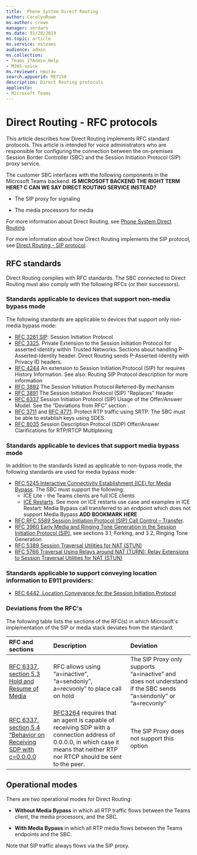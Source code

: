 ```yaml
---
title:  Phone System Direct Routing
author: CarolynRowe
ms.author: crowe
manager: serdars
ms.date: 01/28/2019
ms.topic: article
ms.service: msteams
audience: admin
ms.collection:  
- Teams_ITAdmin_Help
- M365-voice
ms.reviewer: nmurav
search.appverid: MET150
description: Direct Routing protocols
appliesto:
- Microsoft Teams
---
```


# Direct Routing - RFC protocols

This article describes how Direct Routing implements RFC standard protocols. This article is intended for voice administrators who are responsible for configuring the connection between the on-premises Session Border Controller (SBC) and the Session Initiation Protocol (SIP) proxy service.

The customer SBC interfaces with the following components in the Microsoft Teams backend:  **IS MICROSOFT BACKEND THE RIGHT TERM HERE?  C CAN WE SAY DIRECT ROUTING SERVICE INSTEAD?**

- The SIP proxy for signaling 

- The media processors for media

For more information about Direct Routing, see [Phone System Direct Routing](direct-routing-landing-page.md).

For more information about how Direct Routing implements the SIP protocol, see [Direct Routing - SIP protocol](direct-routing-protocols-sip.md).

## RFC standards

Direct Routing complies with RFC standards.  The SBC connected to Direct Routing must also comply with the following RFCs (or their successors). 

### Standards applicable to devices that support non-media bypass mode 

The following standards are applicable to devices that support only non-media bypass mode:

- [RFC 3261 SIP](https://tools.ietf.org/html/rfc3261): Session Initiation Protocol
- [RFC 3325](https://www.ietf.org/rfc/rfc3325). Private Extension to the Session Initiation Protocol for asserted identity within Trusted Networks. 
  Sections about handling P-Asserted-Identity header. Direct Routing sends P-Asserted-Identity with Privacy ID headers. 
- [RFC 4244](https://www.ietf.org/rfc/rfc4244.txt) An extension to Session Initiation Protocol (SIP) for requires History Information. See also: Routing SIP Protocol description for more information
- [RFC 3892](https://www.ietf.org/rfc/rfc3892.txt) The Session Initiation Protocol Referred-By mechanism
- [RFC 3891](https://www.ietf.org/rfc/rfc3891.txt) The Session Initiation Protocol (SIP) "Replaces" Header 
- [RFC 6337](https://tools.ietf.org/html/rfc6337) Session Initiation Protocol (SIP) Usage of the Offer/Answer Model.
  See the “Deviations from RFC” section .
- [RFC 3711](https://tools.ietf.org/html/rfc3711) and [RFC 4771](https://tools.ietf.org/html/rfc4771). Protect RTP traffic using SRTP. The SBC must be able to establish keys using SDES. 
- [RFC 8035](https://www.ietf.org/rfc/rfc8035.txt) Session Description Protocol (SDP) Offer/Answer Clarifications for RTP/RTCP Multiplexing

### Standards applicable to devices that support media bypass mode

In addition to the standards listed as applicable to non-bypass mode, the following standards are used for media bypass mode:

- [RFC 5245 Interactive Connectivity Establishment (ICE) for Media Bypass](https://tools.ietf.org/html/rfc5245).  The SBC must support the following:
  - ICE Lite - the Teams clients are full ICE clients
  - [ICE Restarts](https://tools.ietf.org/html/rfc5245#section-9.1.1.1). See more on ICE restarts use case and examples in ICE Restart:  Media Bypass call transferred to an endpoint which does not support Media Bypass   **ADD BOOKMARK HERE**
- [RFC RFC 5589 Session Initiation Protocol (SIP) Call Control – Transfer](https://tools.ietf.org/html/rfc5589). 
- [RFC 3960 Early Media and Ringing Tone Generation in the Session Initiation Protocol (SIP)](https://tools.ietf.org/html/rfc3960), see sections 3.1, Forking, and 3.2, Ringing Tone Generation 
- [RFC 5389 Session Traversal Utilities for NAT (STUN)](https://tools.ietf.org/html/rfc5389)
- [RFC 5766 Traversal Using Relays around NAT (TURN): Relay Extensions to Session Traversal Utilities for NAT (STUN)](https://tools.ietf.org/html/rfc5766)

### Standards applicable to support conveying location information to E911 providers:

- [RFC 6442, Location Conveyance for the Session Initiation Protocol](https://tools.ietf.org/html/rfc6442)

### Deviations from the RFC's

The following table lists the sections of the RFC(s) in which Microsoft's implementation of the SIP or media stack deviates from the standard:

| RFC and sections | Description | Deviation |
| :---------------------  |:---------------------- |:-----------------------|
| [RFC 6337, section 5.3 Hold and Resume of Media](https://tools.ietf.org/html/rfc6337#section-5.3) | RFC allows using “a=inactive”, “a=sendonly”, a=recvonly” to place call on hold |The SIP Proxy only supports “a=inactive” and does not understand if the SBC sends “a=sendonly” or “a=recvonly”
| [RFC 6337, section 5.4 “Behavior on Receiving SDP with c=0.0.0.0](https://tools.ietf.org/html/rfc6337#section-5.4) | [RFC3264](https://tools.ietf.org/html/rfc3264) requires that an agent is capable of receiving SDP with a connection address of 0.0.0.0, in which case it means that neither  RTP nor RTCP should be sent to the peer. | The SIP Proxy does not support this option |

## Operational modes

There are two operational modes for Direct Routing:

- **Without Media Bypass** in which all RTP traffic flows between the Teams client, the media processors, and the SBC.  

- **With Media Bypass** in which all RTP media flows between the Teams endpoints and the SBC. 

Note that SIP traffic always flows via the SIP proxy.   
